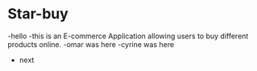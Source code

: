 # Star-buy
 -hello 
 -this is an E-commerce Application allowing users to buy different products online.
-omar was here
-cyrine was here
- next